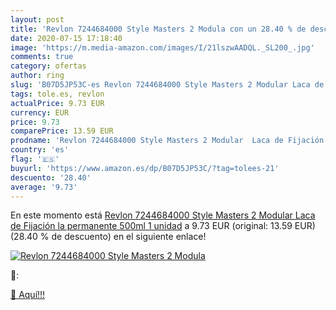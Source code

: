 ```yaml
---
layout: post
title: 'Revlon 7244684000 Style Masters 2 Modula con un 28.40 % de descuento'
date: 2020-07-15 17:18:40
image: 'https://m.media-amazon.com/images/I/21lszwAADQL._SL200_.jpg'
comments: true
category: ofertas
author: ring
slug: 'B07D5JP53C-es Revlon 7244684000 Style Masters 2 Modular Laca de Fijación...'
tags: tole.es, revlon
actualPrice: 9.73 EUR
currency: EUR
price: 9.73
comparePrice: 13.59 EUR
prodname: 'Revlon 7244684000 Style Masters 2 Modular  Laca de Fijación la permanente  500ml  1 unidad'
country: 'es'
flag: '🇪🇸'
buyurl: 'https://www.amazon.es/dp/B07D5JP53C/?tag=tolees-21'
descuento: '28.40'
average: '9.73'
---
```


En este momento está [Revlon 7244684000 Style Masters 2 Modular  Laca de Fijación la permanente  500ml  1 unidad](https://www.amazon.es/dp/B07D5JP53C/?tag=tolees-21) a 9.73 EUR (original: 13.59 EUR) (28.40 %  de descuento) en el siguiente enlace!

[![Revlon 7244684000 Style Masters 2 Modula](https://m.media-amazon.com/images/I/21lszwAADQL._SL200_.jpg)](https://www.amazon.es/dp/B07D5JP53C/?tag=tolees-21)

🔎:


[🛒 Aquí!!!](https://www.amazon.es/dp/B07D5JP53C/?tag=tolees-21)
